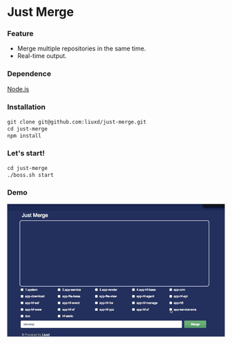 # Just Merge

### Feature

+ Merge multiple repositories in the same time.
+ Real-time output.

### Dependence

[Node.js](http://nodejs.org/)

### Installation

```
git clone git@github.com:liuxd/just-merge.git
cd just-merge
npm install
```

### Let's start!

```
cd just-merge
./boss.sh start
```

### Demo
![merge demo](merge.gif)
